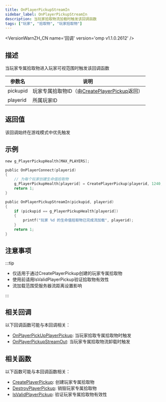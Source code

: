 ```yaml
---
title: OnPlayerPickupStreamIn
sidebar_label: OnPlayerPickupStreamIn
description: 当玩家拾取物流加载时触发该回调函数
tags: ["玩家", "拾取物", "玩家拾取物"]
---
```


<VersionWarnZH_CN name='回调' version='omp v1.1.0.2612' />

## 描述

当玩家专属拾取物进入玩家可视范围时触发该回调函数

| 参数名   | 说明                                                                            |
| -------- | ------------------------------------------------------------------------------- |
| pickupid | 玩家专属拾取物ID（由[CreatePlayerPickup](../functions/CreatePlayerPickup)返回） |
| playerid | 所属玩家ID                                                                      |

## 返回值

该回调始终在游戏模式中优先触发

## 示例

```c
new g_PlayerPickupHealth[MAX_PLAYERS];

public OnPlayerConnect(playerid)
{
    // 为每个玩家创建生命值拾取物
    g_PlayerPickupHealth[playerid] = CreatePlayerPickup(playerid, 1240, 2, 2009.8474, 1218.0459, 10.8175);
    return 1;
}

public OnPlayerPickupStreamIn(pickupid, playerid)
{
    if (pickupid == g_PlayerPickupHealth[playerid])
    {
        printf("玩家 %d 的生命值拾取物已完成流加载", playerid);
    }
    return 1;
}
```

## 注意事项

:::tip

- 仅适用于通过CreatePlayerPickup创建的玩家专属拾取物
- 使用前请用IsValidPlayerPickup验证拾取物有效性
- 流加载范围受服务器流距离设置影响

:::

## 相关回调

以下回调函数可能与本回调相关：

- [OnPlayerPickUpPlayerPickup](OnPlayerPickUpPlayerPickup): 当玩家拾取专属拾取物时触发
- [OnPlayerPickupStreamOut](OnPlayerPickupStreamOut): 当玩家专属拾取物流卸载时触发

## 相关函数

以下函数可能与本回调函数相关：

- [CreatePlayerPickup](../functions/CreatePlayerPickup): 创建玩家专属拾取物
- [DestroyPlayerPickup](../functions/DestroyPlayerPickup): 销毁玩家专属拾取物
- [IsValidPlayerPickup](../functions/IsValidPlayerPickup): 验证玩家专属拾取物有效性
